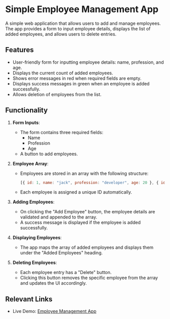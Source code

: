 # Simple Employee Management App

A simple web application that allows users to add and manage employees. The app provides a form to input employee details, displays the list of added employees, and allows users to delete entries.

## Features
- User-friendly form for inputting employee details: name, profession, and age.
- Displays the current count of added employees.
- Shows error messages in red when required fields are empty.
- Displays success messages in green when an employee is added successfully.
- Allows deletion of employees from the list.

## Functionality
1. **Form Inputs**:
   - The form contains three required fields: 
     - Name
     - Profession
     - Age
   - A button to add employees.

2. **Employee Array**:
   - Employees are stored in an array with the following structure:
     ```javascript
     [{ id: 1, name: "jack", profession: "developer", age: 20 }, { id: 2, name: "john", profession: "admin", age: 28 }, ...]
     ```
   - Each employee is assigned a unique ID automatically.

3. **Adding Employees**:
   - On clicking the "Add Employee" button, the employee details are validated and appended to the array.
   - A success message is displayed if the employee is added successfully.

4. **Displaying Employees**:
   - The app maps the array of added employees and displays them under the "Added Employees" heading.

5. **Deleting Employees**:
   - Each employee entry has a "Delete" button.
   - Clicking this button removes the specific employee from the array and updates the UI accordingly.



## Relevant Links
- Live Demo: [Employee Management App](https://imsunokdir.github.io/add-employee/)


